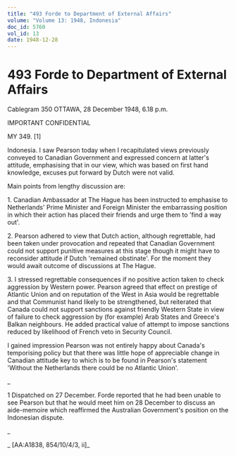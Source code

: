 ```yaml
---
title: "493 Forde to Department of External Affairs"
volume: "Volume 13: 1948, Indonesia"
doc_id: 5760
vol_id: 13
date: 1948-12-28
---
```


# 493 Forde to Department of External Affairs

Cablegram 350 OTTAWA, 28 December 1948, 6.18 p.m.

IMPORTANT CONFIDENTIAL

MY 349. [1]

Indonesia. I saw Pearson today when I recapitulated views previously conveyed to Canadian Government and expressed concern at latter's attitude, emphasising that in our view, which was based on first hand knowledge, excuses put forward by Dutch were not valid.

Main points from lengthy discussion are:

1\. Canadian Ambassador at The Hague has been instructed to emphasise to Netherlands' Prime Minister and Foreign Minister the embarrassing position in which their action has placed their friends and urge them to 'find a way out'.

2\. Pearson adhered to view that Dutch action, although regrettable, had been taken under provocation and repeated that Canadian Government could not support punitive measures at this stage though it might have to reconsider attitude if Dutch 'remained obstinate'. For the moment they would await outcome of discussions at The Hague.

3\. I stressed regrettable consequences if no positive action taken to check aggression by Western power. Pearson agreed that effect on prestige of Atlantic Union and on reputation of the West in Asia would be regrettable and that Communist hand likely to be strengthened, but reiterated that Canada could not support sanctions against friendly Western State in view of failure to check aggression by (for example) Arab States and Greece's Balkan neighbours. He added practical value of attempt to impose sanctions reduced by likelihood of French veto in Security Council.

I gained impression Pearson was not entirely happy about Canada's temporising policy but that there was little hope of appreciable change in Canadian attitude key to which is to be found in Pearson's statement 'Without the Netherlands there could be no Atlantic Union'.

_

1 Dispatched on 27 December. Forde reported that he had been unable to see Pearson but that he would meet him on 28 December to discuss an aide-memoire which reaffirmed the Australian Government's position on the Indonesian dispute.

_

_ [AA:A1838, 854/10/4/3, ii]_
